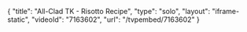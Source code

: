 {
    "title": "All-Clad TK - Risotto Recipe",
    "type": "solo",
    "layout": "iframe-static",
    "videoId": "7163602",
    "url": "\/tvpembed\/7163602"
}